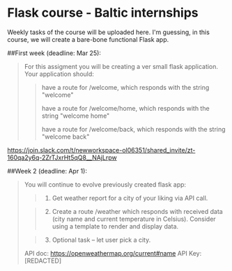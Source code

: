 # Flask course - Baltic internships

Weekly tasks of the course will be uploaded here. I'm guessing, in this course, we will create a bare-bone functional Flask app.

##First week (deadline: Mar 25):

> For this assigment you will be creating a ver small flask application. Your application should:
>
>> have a route for /welcome, which responds with the string "welcome"
>>
>> have a route for /welcome/home, which responds with the string "welcome home"
>>
>> have a route for /welcome/back, which responds with the string "welcome back"

https://join.slack.com/t/newworkspace-ol06351/shared_invite/zt-160qa2y6q-2ZrTJxrHt5qQ8__NAjLrpw

##Week 2 (deadline: Apr 1):

>You will continue to evolve previously created flask app:
>
>>1. Get weather report for a city of your liking via API call.
>
>>2. Create a route /weather which responds with received data (city name and current temperature in Celsius). Consider using a template to render and display data.
>
>>3. Optional task – let user pick a city.
>
>API doc: https://openweathermap.org/current#name
>API Key: [REDACTED]
